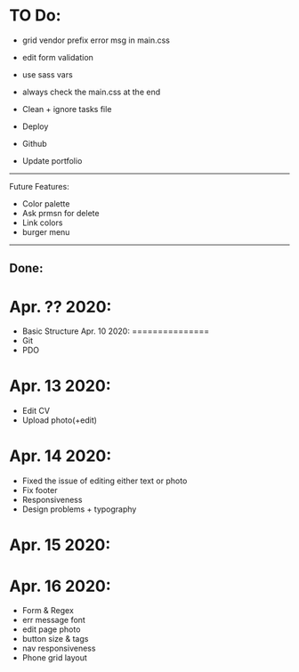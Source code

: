 TO Do:
=========
- grid vendor prefix error msg in main.css 
- edit form validation
- use sass vars
- always check the main.css at the end

- Clean + ignore tasks file
- Deploy
- Github
- Update portfolio
-----------------------
Future Features:
- Color palette
- Ask prmsn for delete
- Link colors
- burger menu
------------------------------------------------------------
Done:
------
Apr. ?? 2020:
===============
- Basic Structure 
Apr. 10 2020:
===============
- Git
- PDO

Apr. 13 2020:
===============
- Edit CV
- Upload photo(+edit)

Apr. 14 2020:
===============
- Fixed the issue of editing either text or photo
- Fix footer
- Responsiveness
- Design problems + typography


Apr. 15 2020:
===============

Apr. 16 2020:
===============
- Form & Regex
- err message font
- edit page photo
- button size & tags
- nav responsiveness
- Phone grid layout